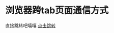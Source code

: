 # 浏览器跨tab页面通信方式
直接跳转吧嘻嘻
[点击跳转](https://juejin.cn/post/7393185003205558310?searchId=20250417153021789E230C7B96A3BD9DFF)
<GiscusComment />